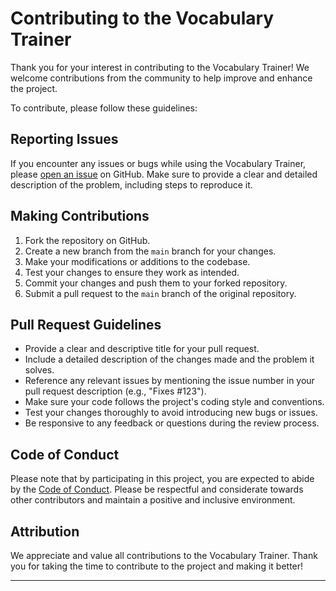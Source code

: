 # Contributing to the Vocabulary Trainer

Thank you for your interest in contributing to the Vocabulary Trainer! We welcome contributions from the community to help improve and enhance the project.

To contribute, please follow these guidelines:

## Reporting Issues

If you encounter any issues or bugs while using the Vocabulary Trainer, please [open an issue](https://github.com/vocabulary-trainer/issues) on GitHub. Make sure to provide a clear and detailed description of the problem, including steps to reproduce it.

## Making Contributions

1. Fork the repository on GitHub.
2. Create a new branch from the `main` branch for your changes.
3. Make your modifications or additions to the codebase.
4. Test your changes to ensure they work as intended.
5. Commit your changes and push them to your forked repository.
6. Submit a pull request to the `main` branch of the original repository.

## Pull Request Guidelines

- Provide a clear and descriptive title for your pull request.
- Include a detailed description of the changes made and the problem it solves.
- Reference any relevant issues by mentioning the issue number in your pull request description (e.g., "Fixes #123").
- Make sure your code follows the project's coding style and conventions.
- Test your changes thoroughly to avoid introducing new bugs or issues.
- Be responsive to any feedback or questions during the review process.

## Code of Conduct

Please note that by participating in this project, you are expected to abide by the [Code of Conduct](CODE_OF_CONDUCT.md). Please be respectful and considerate towards other contributors and maintain a positive and inclusive environment.

## Attribution

We appreciate and value all contributions to the Vocabulary Trainer. Thank you for taking the time to contribute to the project and making it better!

---
